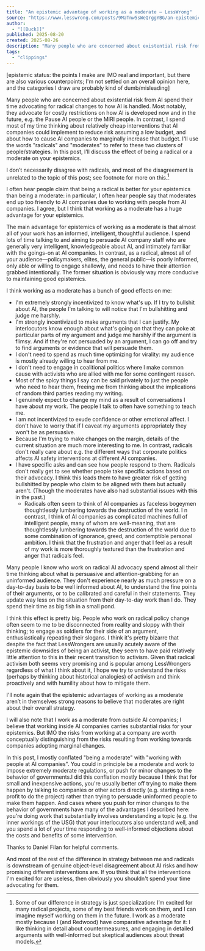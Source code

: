 ```yaml
---
title: "An epistemic advantage of working as a moderate — LessWrong"
source: "https://www.lesswrong.com/posts/9MaTnw5sWeQrggYBG/an-epistemic-advantage-of-working-as-a-moderate"
author:
  - "[[Buck]]"
published: 2025-08-20
created: 2025-08-26
description: "Many people who are concerned about existential risk from AI spend their time advocating for radical changes to how AI is handled. Most notably, they…"
tags:
  - "clippings"
---
```

\[epistemic status: the points I make are IMO real and important, but there are also various counterpoints; I'm not settled on an overall opinion here, and the categories I draw are probably kind of dumb/misleading\]

Many people who are concerned about existential risk from AI spend their time advocating for radical changes to how AI is handled. Most notably, they advocate for costly restrictions on how AI is developed now and in the future, e.g. the Pause AI people or the MIRI people. In contrast, I spend most of my time thinking about relatively cheap interventions that AI companies could implement to reduce risk assuming a low budget, and about how to cause AI companies to marginally increase that budget. I'll use the words "radicals" and "moderates" to refer to these two clusters of people/strategies. In this post, I’ll discuss the effect of being a radical or a moderate on your epistemics.

I don’t necessarily disagree with radicals, and most of the disagreement is unrelated to the topic of this post; see footnote for more on this.[^1]

I often hear people claim that being a radical is better for your epistemics than being a moderate: in particular, I often hear people say that moderates end up too friendly to AI companies due to working with people from AI companies. I agree, but I think that working as a moderate has a huge advantage for your epistemics.

The main advantage for epistemics of working as a moderate is that almost all of your work has an informed, intelligent, thoughtful audience. I spend lots of time talking to and aiming to persuade AI company staff who are generally very intelligent, knowledgeable about AI, and intimately familiar with the goings-on at AI companies. In contrast, as a radical, almost all of your audience—policymakers, elites, the general public—is poorly informed, only able or willing to engage shallowly, and needs to have their attention grabbed intentionally. The former situation is obviously way more conducive to maintaining good epistemics.

I think working as a moderate has a bunch of good effects on me:

- I'm extremely strongly incentivized to know what's up. If I try to bullshit about AI, the people I'm talking to will notice that I'm bullshitting and judge me harshly.
- I'm strongly incentivized to make arguments that I can justify. My interlocutors know enough about what's going on that they can poke at particular parts of my argument and judge me harshly if the argument is flimsy. And if they're not persuaded by an argument, I can go off and try to find arguments or evidence that will persuade them.
- I don't need to spend as much time optimizing for virality: my audience is mostly already willing to hear from me.
- I don't need to engage in coalitional politics where I make common cause with activists who are allied with me for some contingent reason.
- Most of the spicy things I say can be said privately to just the people who need to hear them, freeing me from thinking about the implications of random third parties reading my writing.
- I genuinely expect to change my mind as a result of conversations I have about my work. The people I talk to often have something to teach me.
- I am not incentivized to exude confidence or other emotional affect. I don't have to worry that if I caveat my arguments appropriately they won't be as persuasive.
- Because I'm trying to make changes on the margin, details of the current situation are much more interesting to me. In contrast, radicals don't really care about e.g. the different ways that corporate politics affects AI safety interventions at different AI companies.
- I have specific asks and can see how people respond to them. Radicals don't really get to see whether people take specific actions based on their advocacy. I think this leads them to have greater risk of getting bullshitted by people who claim to be aligned with them but actually aren't. (Though the moderates have also had substantial issues with this in the past.)
	- Radicals often seem to think of AI companies as faceless bogeymen thoughtlessly lumbering towards the destruction of the world. I n contrast, I think of AI companies as complicated machines full of intelligent people, many of whom are well-meaning, that are thoughtlessly lumbering towards the destruction of the world due to some combination of ignorance, greed, and contemptible personal ambition. I think that the frustration and anger that I feel as a result of my work is more thoroughly textured than the frustration and anger that radicals feel.

Many people I know who work on radical AI advocacy spend almost all their time thinking about what is persuasive and attention-grabbing for an uninformed audience. They don't experience nearly as much pressure on a day-to-day basis to be well informed about AI, to understand the fine points of their arguments, or to be calibrated and careful in their statements. They update way less on the situation from their day-to-day work than I do. They spend their time as big fish in a small pond.

I think this effect is pretty big. People who work on radical policy change often seem to me to be disconnected from reality and sloppy with their thinking; to engage as soldiers for their side of an argument, enthusiastically repeating their slogans. I think it's pretty bizarre that despite the fact that LessWrongers are usually acutely aware of the epistemic downsides of being an activist, they seem to have paid relatively little attention to this in their recent transition to activism. Given that radical activism both seems very promising and is popular among LessWrongers regardless of what I think about it, I hope we try to understand the risks (perhaps by thinking about historical analogies) of activism and think proactively and with humility about how to mitigate them.

I'll note again that the epistemic advantages of working as a moderate aren’t in themselves strong reasons to believe that moderates are right about their overall strategy.

I will also note that I work as a moderate from outside AI companies; I believe that working inside AI companies carries substantial risks for your epistemics. But IMO the risks from working at a company are worth conceptually distinguishing from the risks resulting from working towards companies adopting marginal changes.

In this post, I mostly conflated "being a moderate" with "working with people at AI companies". You could in principle be a moderate and work to impose extremely moderate regulations, or push for minor changes to the behavior of governments.I did this conflation mostly because I think that for small and inexpensive actions, you're usually better off trying to make them happen by talking to companies or other actors directly (e.g. starting a non-profit to do the project) rather than trying to persuade uninformed people to make them happen. And cases where you push for minor changes to the behavior of governments have many of the advantages I described here: you're doing work that substantially involves understanding a topic (e.g. the inner workings of the USG) that your interlocutors also understand well, and you spend a lot of your time responding to well-informed objections about the costs and benefits of some intervention.

Thanks to Daniel Filan for helpful comments.

[^1]: Some of our difference in strategy is just specialization: I’m excited for many radical projects, some of my best friends work on them, and I can imagine myself working on them in the future. I work as a moderate mostly because I (and Redwood) have comparative advantage for it: I like thinking in detail about countermeasures, and engaging in detailed arguments with well-informed but skeptical audiences about threat models.

And most of the rest of the difference in strategy between me and radicals is downstream of genuine object-level disagreement about AI risks and how promising different interventions are. If you think that all the interventions I'm excited for are useless, then obviously you shouldn't spend your time advocating for them.